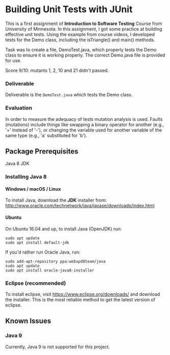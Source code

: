 Building Unit Tests with JUnit
==============================
This is a first assignment of **Introduction to Software Testing** Course from University of Minnesota. 
In this assignment, I got some practice at building effective unit tests. Using the example from course videos, I developed tests for the Demo class, including the isTriangle() and main() methods.

Task was to create a file, DemoTest.java, which properly tests the Demo class to ensure it is working properly. The correct Demo.java file is provided for use.

Score 9/10: mutants 1, 2, 10 and 21 didn't passed.


### Deliverable
Deliverable is the `DemoTest.java` which tests the Demo class.

### Evaluation
In order to measure the adequacy of tests mutation analysis is used. Faults (mutations) include things like swapping a binary operator for another (e.g., '+' instead of '-'), or changing the variable used for another variable of the same type (e.g., 'a' substituted for 'b').


Package Prerequisites
---------------------
Java 8 JDK

### Installing Java 8
#### Windows / macOS / Linux
To install Java, download the **JDK** installer from: 
  http://www.oracle.com/technetwork/java/javase/downloads/index.html

#### Ubuntu
On Ubuntu 16.04 and up, to install Java (OpenJDK) run:

    sudo apt update
    sudo apt install default-jdk
    
If you'd rather run Oracle Java, run:

    sudo add-apt-repository ppa:webupd8team/java
    sudo apt update
    sudo apt install oracle-java8-installer
   
### Eclipse (recommended)
To install eclipse, visit https://www.eclipse.org/downloads/ and download the installer.  This is the most reliable method to get the latest version of eclipse.
   
    
Known Issues
------------
### Java 9
Currently, Java 9 is not supported for this project.  
